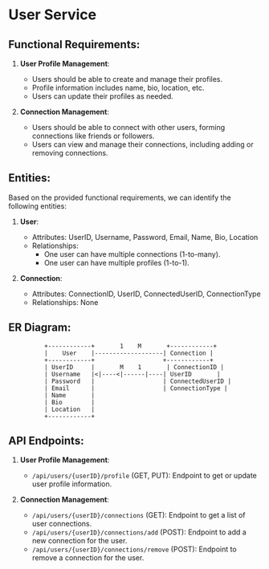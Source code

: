 # User Service

## Functional Requirements:

1. **User Profile Management**:
   - Users should be able to create and manage their profiles.
   - Profile information includes name, bio, location, etc.
   - Users can update their profiles as needed.

2. **Connection Management**:
   - Users should be able to connect with other users, forming connections like friends or followers.
   - Users can view and manage their connections, including adding or removing connections.

## Entities:

Based on the provided functional requirements, we can identify the following entities:

1. **User**:
   - Attributes: UserID, Username, Password, Email, Name, Bio, Location
   - Relationships:
     - One user can have multiple connections (1-to-many).
     - One user can have multiple profiles (1-to-1).

2. **Connection**:
   - Attributes: ConnectionID, UserID, ConnectedUserID, ConnectionType
   - Relationships: None

## ER Diagram:

```
          +------------+       1    M       +------------+
          |    User    |-------------------| Connection |
          +------------+                   +------------+
          | UserID     |       M    1       | ConnectionID |
          | Username   |<|----<|------|----| UserID       |
          | Password   |                   | ConnectedUserID |
          | Email      |                   | ConnectionType |
          | Name       |
          | Bio        |
          | Location   |
          +------------+

```

## API Endpoints:

1. **User Profile Management**:
   - `/api/users/{userID}/profile` (GET, PUT): Endpoint to get or update user profile information.

2. **Connection Management**:
   - `/api/users/{userID}/connections` (GET): Endpoint to get a list of user connections.
   - `/api/users/{userID}/connections/add` (POST): Endpoint to add a new connection for the user.
   - `/api/users/{userID}/connections/remove` (POST): Endpoint to remove a connection for the user.
